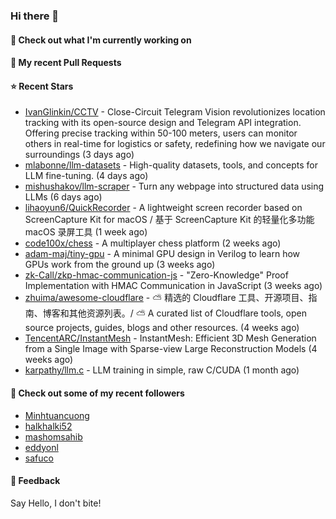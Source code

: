 ### Hi there 👋

#### 👷 Check out what I'm currently working on

#### 🔨 My recent Pull Requests


#### ⭐ Recent Stars

- [IvanGlinkin/CCTV](https://github.com/IvanGlinkin/CCTV) - Close-Circuit Telegram Vision revolutionizes location tracking with its open-source design and Telegram API integration. Offering precise tracking within 50-100 meters, users can monitor others in real-time for logistics or safety, redefining how we navigate our surroundings (3 days ago)
- [mlabonne/llm-datasets](https://github.com/mlabonne/llm-datasets) - High-quality datasets, tools, and concepts for LLM fine-tuning. (4 days ago)
- [mishushakov/llm-scraper](https://github.com/mishushakov/llm-scraper) - Turn any webpage into structured data using LLMs (6 days ago)
- [lihaoyun6/QuickRecorder](https://github.com/lihaoyun6/QuickRecorder) - A lightweight screen recorder based on ScreenCapture Kit for macOS / 基于 ScreenCapture Kit 的轻量化多功能 macOS 录屏工具 (1 week ago)
- [code100x/chess](https://github.com/code100x/chess) - A multiplayer chess platform  (2 weeks ago)
- [adam-maj/tiny-gpu](https://github.com/adam-maj/tiny-gpu) - A minimal GPU design in Verilog to learn how GPUs work from the ground up (3 weeks ago)
- [zk-Call/zkp-hmac-communication-js](https://github.com/zk-Call/zkp-hmac-communication-js) - &#34;Zero-Knowledge&#34; Proof Implementation with HMAC Communication in JavaScript (3 weeks ago)
- [zhuima/awesome-cloudflare](https://github.com/zhuima/awesome-cloudflare) - ⛅️ 精选的 Cloudflare 工具、开源项目、指南、博客和其他资源列表。/ ⛅️ A curated list of Cloudflare tools, open source projects, guides, blogs and other resources. (4 weeks ago)
- [TencentARC/InstantMesh](https://github.com/TencentARC/InstantMesh) - InstantMesh: Efficient 3D Mesh Generation from a Single Image with Sparse-view Large Reconstruction Models (4 weeks ago)
- [karpathy/llm.c](https://github.com/karpathy/llm.c) - LLM training in simple, raw C/CUDA (1 month ago)

#### 👯 Check out some of my recent followers

- [Minhtuancuong](https://github.com/Minhtuancuong)
- [halkhalki52](https://github.com/halkhalki52)
- [mashomsahib](https://github.com/mashomsahib)
- [eddyonl](https://github.com/eddyonl)
- [safuco](https://github.com/safuco)

#### 💬 Feedback

Say Hello, I don't bite!